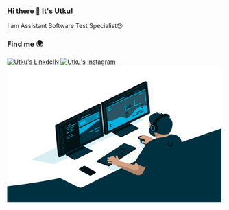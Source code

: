 ### Hi there 👋 It's Utku!


I am Assistant Software Test Specialist😎 

### Find me 🌍

<a href="https://www.linkedin.com/in/utkukilincci/">
  <img alt="Utku's LinkdeIN" width="35px" src="https://img.icons8.com/officel/50/000000/linkedin.png" />
</a>
<a href="https://www.instagram.com/utkukilincci/">
  <img alt="Utku's Instagram" width="35px" src="https://img.icons8.com/fluent/96/000000/instagram-new.png" />
</a>

<img  alt="GIF" src="https://raw.githubusercontent.com/utkukilincci/utkukilincci/main/code.gif" width="500" height="320" />



